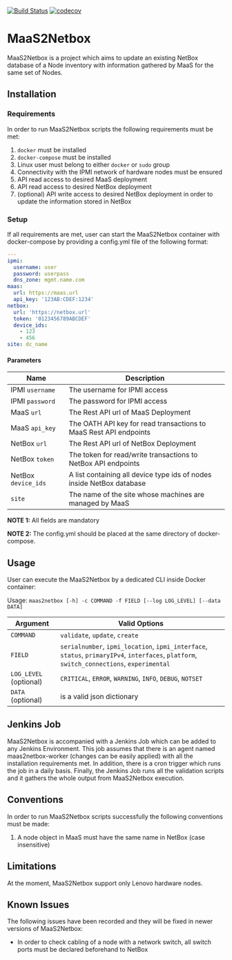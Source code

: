 [![Build Status](https://travis-ci.com/grnet/maas2netbox.svg?branch=master)](https://travis-ci.com/grnet/maas2netbox)
[![codecov](https://codecov.io/gh/grnet/maas2netbox/branch/master/graph/badge.svg)](https://codecov.io/gh/grnet/maas2netbox)

# MaaS2Netbox
MaaS2Netbox is a project which aims to update an existing
NetBox database of a Node inventory with information gathered by MaaS
for the same set of Nodes.

## Installation

### Requirements
In order to run MaaS2Netbox scripts the following requirements must be
met:

1. `docker` must be installed
2. `docker-compose` must be installed
3. Linux user must belong to either `docker` or `sudo` group
4. Connectivity with the IPMI network of hardware nodes must be ensured
4. API read access to desired MaaS deployment
5. API read access to desired NetBox deployment
6. (optional) API write access to desired NetBox deployment in order to
update the information stored in NetBox

### Setup
If all requirements are met, user can start the MaaS2Netbox container
with docker-compose by providing a config.yml file of the following
format:

```yaml
---
ipmi:
  username: user
  password: userpass
  dns_zone: mgmt.name.com
maas:
  url: https://maas.url
  api_key: '123AB:CDEF:1234'
netbox:
  url: 'https://netbox.url'
  token: '0123456789ABCDEF'
  device_ids:
    - 123
    - 456
site: dc_name
```

#### Parameters

| Name                | Description                                                           |
| ----                | -----------                                                           |
| IPMI `username`     | The username for IPMI access                                          |
| IPMI `password`     | The password for IPMI access                                          |
| MaaS `url`          | The Rest API url of MaaS Deployment                                   |
| MaaS `api_key`      | The OATH API key for read transactions to MaaS Rest API endpoints     |
| NetBox `url`        | The Rest API url of NetBox Deployment                                 |
| NetBox `token`      | The token for read/write transactions to NetBox API endpoints         |
| NetBox `device_ids` | A list containing all device type ids of nodes inside NetBox database |
| `site`              | The name of the site whose machines are managed by MaaS               |

**NOTE 1:** All fields are mandatory

**NOTE 2:** The config.yml should be placed at the same directory of
docker-compose.

## Usage

User can execute the MaaS2Netbox by a dedicated CLI inside Docker
container:

Usage: `maas2netbox [-h] -c COMMAND -f FIELD [--log LOG_LEVEL]
[--data DATA]`

| Argument               | Valid Options                                                                                                                              |
| --------               | -------------                                                                                                                              |
| `COMMAND`              | `validate`, `update`, `create`                                                                                                             |
| `FIELD`                | `serialnumber`, `ipmi_location`, `ipmi_interface`, `status`, `primaryIPv4`, `interfaces`, `platform`, `switch_connections`, `experimental` |
| `LOG_LEVEL` (optional) | `CRITICAL`, `ERROR`, `WARNING`, `INFO`, `DEBUG`, `NOTSET`                                                                                  |
| `DATA` (optional)      | is a valid json dictionary                                                                                                                 |

## Jenkins Job
MaaS2Netbox is accompanied with a Jenkins Job which can be added to any
Jenkins Environment. This job assumes that there is an agent named
maas2netbox-worker (changes can be easily applied) with all the
installation requirements met. In addition, there is a cron trigger
which runs the job in a daily basis. Finally, the Jenkins Job runs all
the validation scripts and it gathers the whole output from MaaS2Netbox
execution.

## Conventions
In order to run MaaS2Netbox scripts successfully the following
conventions must be made:

1. A node object in MaaS must have the same name in NetBox (case
insensitive)

## Limitations
At the moment, MaaS2Netbox support only Lenovo hardware nodes.

## Known Issues
The following issues have been recorded and they will be fixed in newer
versions of MaaS2Netbox:

* In order to check cabling of a node with a network switch, all switch
ports must be declared beforehand to NetBox
